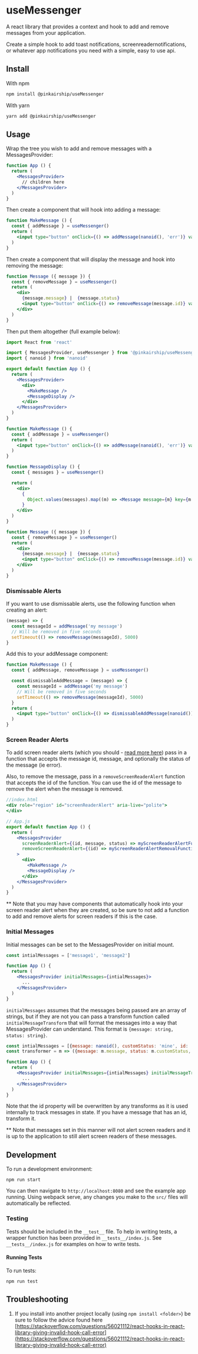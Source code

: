 # useMessenger
A react library that provides a context and hook to add and remove messages from your application.

Create a simple hook to add toast notifications, screenreadernotifications, or whatever app notifications
you need with a simple, easy to use api.

## Install

With npm
```bash
npm install @pinkairship/useMessenger
```
With yarn
```bash
yarn add @pinkairship/useMessenger
```

## Usage
Wrap the tree you wish to add and remove messages with a MessagesProvider:

```jsx
function App () {
  return (
    <MessagesProvider>
      // children here
    </MessagesProvider>
  )
}
```
Then create a component that will hook into adding a message:

```jsx
function MakeMessage () {
  const { addMessage } = useMessenger()
  return (
    <input type="button" onClick={() => addMessage(nanoid(), 'err')} value="Add Message" />
  )
}
```

Then create a component that will display the message and hook into removing the message:

```jsx
function Message ({ message }) {
  const { removeMessage } = useMessenger()
  return (
    <div>
      {message.message} |  {message.status}
      <input type="button" onClick={() => removeMessage(message.id)} value="Remove Message" />
    </div>
  )
}
```

Then put them altogether (full example below):

```jsx
import React from 'react'

import { MessagesProvider, useMessenger } from '@pinkairship/useMessenger'
import { nanoid } from 'nanoid'

export default function App () {
  return (
    <MessagesProvider>
      <div>
        <MakeMessage />
        <MessageDisplay />
      </div>
    </MessagesProvider>
  )
}

function MakeMessage () {
  const { addMessage } = useMessenger()
  return (
    <input type="button" onClick={() => addMessage(nanoid(), 'err')} value="Add Message" />
  )
}

function MessageDisplay () {
  const { messages } = useMessenger()

  return (
    <div>
      {
        Object.values(messages).map((m) => <Message message={m} key={m.id} />)
      }
    </div>
  )
}

function Message ({ message }) {
  const { removeMessage } = useMessenger()
  return (
    <div>
      {message.message} |  {message.status}
      <input type="button" onClick={() => removeMessage(message.id)} value="Remove Message" />
    </div>
  )
}
```

### Dismissable Alerts

If you want to use dismissable alerts, use the following function when creating an alert:

```js
(message) => {
  const messageId = addMessage('my message')
  // Will be removed in five seconds
  setTimeout(() => removeMessage(messageId), 5000)
}
```

Add this to your addMessage component:

```jsx
function MakeMessage () {
  const { addMessage, removeMessage } = useMessenger()

  const dismissableAddMessage = (message) => {
    const messageId = addMessage('my message')
    // Will be removed in five seconds
    setTimeout(() => removeMessage(messageId), 5000)
  }
  return (
    <input type="button" onClick={() => dismissableAddMessage(nanoid())} value="Add Message" />
  )
}
```

### Screen Reader Alerts

To add screen reader alerts (which you should - [read more here](https://developer.mozilla.org/en-US/docs/Web/Accessibility/ARIA/ARIA_Live_Regions)) pass in a function that accepts the message id, message, and optionally the status of the message (ie error).

Also, to remove the message, pass in a `removeScreenReaderAlert` function that accepts the id of the function. You can use the id of the message to remove the alert when the message is removed.

```jsx
//index.html
<div role="region" id="screenReaderAlert" aria-live="polite">
</div>

// App.js
export default function App () {
  return (
    <MessagesProvider
      screenReaderAlert={(id, message, status) => myScreenReaderAlertFunction(id, message, status)}
      removeScreenReaderAlert={(id) => myScreenReaderAlertRemovalFunction(messageId)}
    >
      <div>
        <MakeMessage />
        <MessageDisplay />
      </div>
    </MessagesProvider>
  )
}
```

** Note that you may have components that automatically hook into your screen reader alert when they are created, so be sure to not add a function to add and remove alerts for screen readers if this is the case.

### Initial Messages

Initial messages can be set to the MessagesProvider on initial mount.

```jsx
const intialMessages = ['message1', 'message2']

function App () {
  return (
    <MessagesProvider initialMessages={intialMessages}>
      ...
    </MessagesProvider>
  )
}
```

`initialMessages` assumes that the messages being passed are an array of strings, but if they are not you can pass a transform function called `initialMessageTransform` that will format the messages into a way that MessagesProvider can understand. This format is `{message: string, status: string}`.


```jsx
const intialMessages = [{message: nanoid(), customStatus: 'mine', id: 'will be ignored'}]
const transformer = m => ({message: m.message, status: m.customStatus, id: m.id})

function App () {
  return (
    <MessagesProvider initialMessages={intialMessages} initialMessageTransform={transformer}>
      ...
    </MessagesProvider>
  )
}
```

Note that the id property will be overwritten by any transforms as it is used internally to track messages in state. If you have a message that has an id, transform it.

** Note that messages set in this manner will not alert screen readers and it is up to the application to still alert screen readers of these messages.
## Development

To run a development environment:

```
npm run start
```

You can then navigate to `http://localhost:8080` and see the example app running. Using webpack serve, any changes you make to the `src/` files will automatically be reflected.

### Testing

Tests should be included in the `__test__` file. To help in writing tests, a wrapper
function has been provided in `__tests__/index.js`. See `__tests__/index.js` for examples on how to write tests.
#### Running Tests

To run tests:

```
npm run test
```

## Troubleshooting

1. If you install into another project locally (using `npm install <folder>`) be sure to follow the advice found here [https://stackoverflow.com/questions/56021112/react-hooks-in-react-library-giving-invalid-hook-call-error](https://stackoverflow.com/questions/56021112/react-hooks-in-react-library-giving-invalid-hook-call-error)

